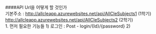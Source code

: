 ####API Url을 어떻게 할 것인가 <br>
         기본주소 : http://allcleapp.azurewebsites.net/api/AllCleSubjects1 (1학기)  <br>
                   http://allcleapp.azurewebsites.net/api/AllCleSubjects2 (2학기)  <br>
    1. 먼저 필요한 기능들
      1) 로그인 : Post - login/{Id}/{password}
      2) 
